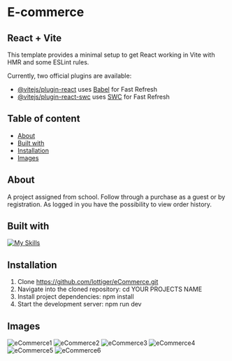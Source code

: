 # E-commerce

## React + Vite

This template provides a minimal setup to get React working in Vite with HMR and some ESLint rules.

Currently, two official plugins are available:

- [@vitejs/plugin-react](https://github.com/vitejs/vite-plugin-react/blob/main/packages/plugin-react/README.md) uses [Babel](https://babeljs.io/) for Fast Refresh
- [@vitejs/plugin-react-swc](https://github.com/vitejs/vite-plugin-react-swc) uses [SWC](https://swc.rs/) for Fast Refresh

## Table of content
* [About](#about)
* [Built with](#built-with)
* [Installation](#installation)
* [Images](#images)

## About
A project assigned from school. Follow through a purchase as a guest or by registration. As logged in you have the possibility to view order history.

## Built with
[![My Skills](https://skillicons.dev/icons?i=js,react,vite,tailwind)](https://skillicons.dev)

## Installation
1. Clone https://github.com/lottiger/eCommerce.git
2. Navigate into the cloned repository: cd YOUR PROJECTS NAME
3. Install project dependencies: npm install
4. Start the development server: npm run dev

## Images

![eCommerce1](https://github.com/lottiger/eCommerce/assets/143784188/64eea71f-f8de-4744-b7c3-9be1019f601f)
![eCommerce2](https://github.com/lottiger/eCommerce/assets/143784188/8f595019-9803-4c76-b794-f085634d219f)
![eCommerce3](https://github.com/lottiger/eCommerce/assets/143784188/437daf6e-26c7-4103-800a-fd092d2ef32e)
![eCommerce4](https://github.com/lottiger/eCommerce/assets/143784188/800107bb-621b-43ac-ae48-596e44c86b02)
![eCommerce5](https://github.com/lottiger/eCommerce/assets/143784188/76fef2ff-c87f-4bd9-af97-36642aa1172b)
![eCommerce6](https://github.com/lottiger/eCommerce/assets/143784188/5f2f6f66-4332-4234-97a2-bc77cb147858)

